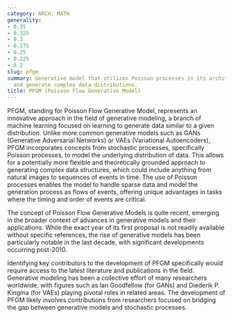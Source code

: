 ```yaml
---
category: ARCH, MATH
generality:
- 0.35
- 0.325
- 0.3
- 0.275
- 0.25
- 0.225
- 0.2
slug: pfgm
summary: Generative model that utilizes Poisson processes in its architecture to model
  and generate complex data distributions.
title: PFGM (Poisson Flow Generative Model)
---
```


PFGM, standing for Poisson Flow Generative Model, represents an innovative approach in the field of generative modeling, a branch of machine learning focused on learning to generate data similar to a given distribution. Unlike more common generative models such as GANs (Generative Adversarial Networks) or VAEs (Variational Autoencoders), PFGM incorporates concepts from stochastic processes, specifically Poisson processes, to model the underlying distribution of data. This allows for a potentially more flexible and theoretically grounded approach to generating complex data structures, which could include anything from natural images to sequences of events in time. The use of Poisson processes enables the model to handle sparse data and model the generation process as flows of events, offering unique advantages in tasks where the timing and order of events are critical.

The concept of Poisson Flow Generative Models is quite recent, emerging in the broader context of advances in generative models and their applications. While the exact year of its first proposal is not readily available without specific references, the rise of generative models has been particularly notable in the last decade, with significant developments occurring post-2010.

Identifying key contributors to the development of PFGM specifically would require access to the latest literature and publications in the field. Generative modeling has been a collective effort of many researchers worldwide, with figures such as Ian Goodfellow (for GANs) and Diederik P. Kingma (for VAEs) playing pivotal roles in related areas. The development of PFGM likely involves contributions from researchers focused on bridging the gap between generative models and stochastic processes.
